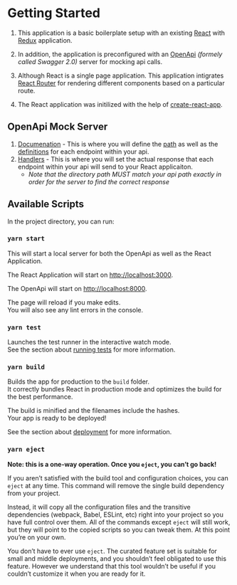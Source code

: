 # Getting Started

1. This application is a basic boilerplate setup with an existing [React](https://reactjs.org/docs/getting-started.html) with [Redux](https://redux.js.org/) application.

2. In addition, the application is preconfigured with an [OpenApi](https://swagger.io/docs/specification/2-0/basic-structure/) *(formely called Swagger 2.0)* server for mocking api calls.

3. Although React is a single page application. This application intigrates [React Router](https://reactrouter.com/web/guides/quick-start) for rendering different components based on a particular route.

4. The React application was initilized with the help of [create-react-app](https://create-react-app.dev/ "Create-React-App").

## OpenApi Mock Server

 1. [Documenation](https://github.com/theschubinator/react-redux-boilerplate-with-api/tree/main/api/documentation) - This is where you will define the [path](https://github.com/theschubinator/react-redux-boilerplate-with-api/tree/main/api/documentation/paths) as well as the [definitions](https://github.com/theschubinator/react-redux-boilerplate-with-api/tree/main/api/documentation/definitions/user) for each endpoint within your api.
 2. [Handlers](https://github.com/theschubinator/react-redux-boilerplate-with-api/tree/main/api/handlers) - This is where you will set the actual response that each endpoint within your api will send to your React applicaiton.
    - *Note that the directory path _MUST_ match your api path exactly in order for the server to find the correct response*

## Available Scripts

In the project directory, you can run:

### `yarn start`

This will start a local server for both the OpenApi as well as the React Application.

The React Application will start on <http://localhost:3000>.

The OpenApi will start on <http://localhost:8000>.

The page will reload if you make edits.\
You will also see any lint errors in the console.

### `yarn test`

Launches the test runner in the interactive watch mode.\
See the section about [running tests](https://facebook.github.io/create-react-app/docs/running-tests) for more information.

### `yarn build`

Builds the app for production to the `build` folder.\
It correctly bundles React in production mode and optimizes the build for the best performance.

The build is minified and the filenames include the hashes.\
Your app is ready to be deployed!

See the section about [deployment](https://facebook.github.io/create-react-app/docs/deployment) for more information.

### `yarn eject`

**Note: this is a one-way operation. Once you `eject`, you can’t go back!**

If you aren’t satisfied with the build tool and configuration choices, you can `eject` at any time. This command will remove the single build dependency from your project.

Instead, it will copy all the configuration files and the transitive dependencies (webpack, Babel, ESLint, etc) right into your project so you have full control over them. All of the commands except `eject` will still work, but they will point to the copied scripts so you can tweak them. At this point you’re on your own.

You don’t have to ever use `eject`. The curated feature set is suitable for small and middle deployments, and you shouldn’t feel obligated to use this feature. However we understand that this tool wouldn’t be useful if you couldn’t customize it when you are ready for it.
